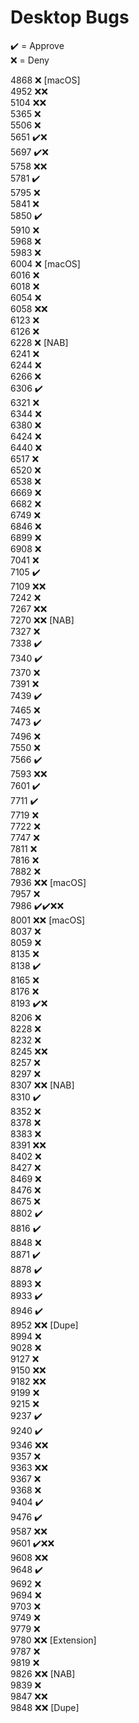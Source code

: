 # Desktop Bugs

✔️ = Approve  
❌ = Deny

4868 ❌ [macOS]  
4952 ❌❌  
5104 ❌❌  
5365 ❌  
5506 ❌  
5651 ✔️❌  
5697 ✔️❌  
5758 ❌❌  
5781 ✔️  
5795 ❌  
5841 ❌  
5850 ✔️  
5910 ❌  
5968 ❌  
5983 ❌  
6004 ❌ [macOS]  
6016 ❌  
6018 ❌  
6054 ❌  
6058 ❌❌  
6123 ❌  
6126 ❌  
6228 ❌ [NAB]  
6241 ❌  
6244 ❌  
6266 ❌  
6306 ✔️  
6321 ❌  
6344 ❌  
6380 ❌  
6424 ❌  
6440 ❌  
6517 ❌  
6520 ❌  
6538 ❌  
6669 ❌  
6682 ❌  
6749 ❌  
6846 ❌  
6899 ❌  
6908 ❌  
7041 ❌  
7105 ✔️  
7109 ❌❌  
7242 ❌  
7267 ❌❌  
7270 ❌❌ [NAB]  
7327 ❌  
7338 ✔️  
7340 ✔️  
7370 ❌  
7391 ❌  
7439 ✔️  
7465 ❌  
7473 ✔️  
7496 ❌  
7550 ❌  
7566 ✔️  
7593 ❌❌  
7601 ✔️  
7711 ✔️  
7719 ❌  
7722 ❌  
7747 ❌  
7811 ❌  
7816 ❌  
7882 ❌  
7936 ❌❌ [macOS]  
7957 ❌  
7986 ✔️✔️❌❌  
8001 ❌❌ [macOS]  
8037 ❌  
8059 ❌  
8135 ❌  
8138 ✔️  
8165 ❌  
8176 ❌  
8193 ✔️❌  
8206 ❌  
8228 ❌  
8232 ❌  
8245 ❌❌  
8257 ❌  
8297 ❌  
8307 ❌❌ [NAB]  
8310 ✔️  
8352 ❌  
8378 ❌  
8383 ❌  
8391 ❌❌  
8402 ❌  
8427 ❌  
8469 ❌  
8476 ❌  
8675 ❌  
8802 ✔️  
8816 ✔️  
8848 ❌  
8871 ✔️  
8878 ✔️  
8893 ❌  
8933 ✔️  
8946 ✔️  
8952 ❌❌ [Dupe]  
8994 ❌  
9028 ❌  
9127 ❌  
9150 ❌❌  
9182 ❌❌  
9199 ❌  
9215 ❌  
9237 ✔️  
9240 ✔️  
9346 ❌❌  
9357 ❌  
9363 ❌❌  
9367 ❌  
9368 ❌  
9404 ✔️  
9476 ✔️  
9587 ❌❌  
9601 ✔️❌❌  
9608 ❌❌  
9648 ✔️  
9692 ❌  
9694 ❌  
9703 ❌  
9749 ❌  
9779 ❌  
9780 ❌❌ [Extension]  
9787 ❌  
9819 ❌  
9826 ❌❌ [NAB]  
9839 ❌  
9847 ❌❌  
9848 ❌❌ [Dupe]

